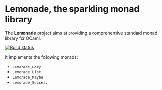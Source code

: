 # Lemonade, the sparkling monad library

The **Lemonade** project aims at providing a comprehensive standard
monad library for OCaml.

[![Build Status](https://travis-ci.org/michipili/lemonade.svg?branch=master)](https://travis-ci.org/michipili/lemonade?branch=master)

It implements the following monads:

- `Lemonade_Lazy`
- `Lemonade_List`
- `Lemonade_Maybe`
- `Lemonade_Success`
